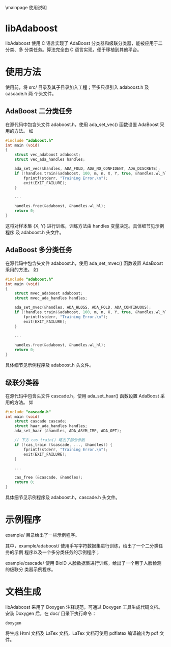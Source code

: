 \mainpage 使用说明
# libAdaboost
libAdaboost 使用 C 语言实现了 AdaBoost 分类器和级联分类器，能被应用于二分类、多
分类任务。算法完全由 C 语言实现，便于移植到其他平台。

# 使用方法
使用前，将 src/ 目录及其子目录加入工程；至多只须引入 adaboost.h 及 cascade.h 两
个头文件。

## AdaBoost 二分类任务
在源代码中包含头文件 adaboost.h，使用 ada_set_vec() 函数设置 AdaBoost 采用的方法。
如
```c
#include "adaboost.h"
int main (void)
{
	struct vec_adaboost adaboost;
	struct vec_ada_handles handles;

	ada_set_vec(&handles, ADA_FOLD, ADA_NO_CONFIDENT, ADA_DISCRETE);
	if (!handles.train(&adaboost, 100, m, n, X, Y, true, &handles.wl_hl)) {
		fprintf(stderr, "Training Error.\n");
		exit(EXIT_FAILURE);
	}

	...

	handles.free(&adaboost, &handles.wl_hl);
	return 0;
}
```
这将对样本集 {X, Y} 进行训练，训练方法由 handles 变量决定。具体细节见示例程序
及 adaboost.h 头文件。

## AdaBoost 多分类任务
在源代码中包含头文件 adaboost.h，使用 ada_set_mvec() 函数设置 AdaBoost 采用的方法。
如
```c
#include "adaboost.h"
int main (void)
{
	struct mvec_adaboost adaboost;
	struct mvec_ada_handles handles;

	ada_set_mvec(&handles, ADA_HLOSS, ADA_FOLD, ADA_CONTINUOUS);
	if (!handles.train(&adaboost, 100, m, n, X, Y, true, &handles.wl_hl)) {
		fprintf(stderr, "Training Error.\n");
		exit(EXIT_FAILURE);
	}

	...
	
	handles.free(&adaboost, &handles.wl_hl);
	return 0;
}
```
具体细节见示例程序及 adaboost.h 头文件。

## 级联分类器

在源代码中包含头文件 cascade.h，使用 ada_set_haar() 函数设置 AdaBoost 采用的方法。
如
```c
#include "cascade.h"
int main (void)
	struct cascade cascade;
	struct haar_ada_handles handles;
	ada_set_haar (&handles, ADA_ASYM_IMP, ADA_OPT);

	// 下方 cas_train() 略去了部分参数
	if (!cas_train (&cascade, ..., &handles)) {
		fprintf(stderr, "Training Error.\n");
		exit(EXIT_FAILURE);
	}

	...

	cas_free (&cascade, &handles);
	return 0;
}
```
具体细节见示例程序及 adaboost.h，cascade.h 头文件。

# 示例程序
example/ 目录给出了一些示例程序。

其中，example/adaboost/ 使用手写字符数据集进行训练，给出了一个二分类任务的示例
程序以及一个多分类任务的示例程序；

example/cascade/ 使用 BioID 人脸数据集进行训练，给出了一个用于人脸检测的级联分
类器示例程序。

# 文档生成
libAdaboost 采用了 Doxygen 注释规范，可通过 Doxygen 工具生成代码文档。安装
Doxygen 后，在 doc/ 目录下执行命令：
```
doxygen
```
将生成 Html 文档及 LaTex 文档，LaTex 文档可使用 pdflatex 编译输出为 pdf 文件。
